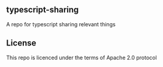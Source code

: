 ## typescript-sharing
A repo for typescript sharing relevant things

## License
This repo is licenced under the terms of Apache 2.0 protocol
